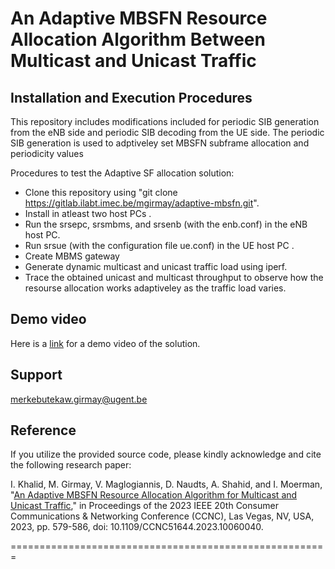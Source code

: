 # An Adaptive MBSFN Resource Allocation Algorithm Between Multicast and Unicast Traffic

## Installation and Execution Procedures

This repository includes modifications included for periodic SIB generation from the eNB side and 
periodic SIB decoding from the UE side. The periodic SIB generation is used to adptiveley set MBSFN 
subframe allocation and periodicity values 


Procedures to test the Adaptive SF allocation solution:
  * Clone this repository using "git clone https://gitlab.ilabt.imec.be/mgirmay/adaptive-mbsfn.git".
  * Install in atleast two host PCs .
  * Run the srsepc, srsmbms, and srsenb (with the enb.conf) in the eNB host PC.  
  * Run srsue (with the configuration file ue.conf) in the UE host PC .
  * Create MBMS gateway 
  * Generate dynamic multicast and unicast traffic load using iperf.
  * Trace the obtained unicast and multicast throughput to observe how the resourse allocation works adaptiveley as the traffic load varies.
## Demo video
Here is a [link](https://www.youtube.com/watch?v=JwHphnfr1xQ) for a demo video of the solution.
## Support
merkebutekaw.girmay@ugent.be 

## Reference
If you utilize the provided source code, please kindly acknowledge and cite the following research paper:

I. Khalid, M. Girmay, V. Maglogiannis, D. Naudts, A. Shahid, and I. Moerman, "[An Adaptive MBSFN Resource Allocation Algorithm for Multicast and Unicast Traffic](https://ieeexplore.ieee.org/document/10060040)," in Proceedings of the 2023 IEEE 20th Consumer Communications & Networking Conference (CCNC), Las Vegas, NV, USA, 2023, pp. 579-586, doi: 10.1109/CCNC51644.2023.10060040.

=======================================================





